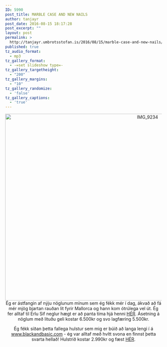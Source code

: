 ```yaml
---
ID: 5990
post_title: MARBLE CASE AND NEW NAILS
author: tanjayr
post_date: 2016-08-15 18:17:28
post_excerpt: ""
layout: post
permalink: >
  http://tanjayr.umbrotsstofan.is/2016/08/15/marble-case-and-new-nails/
published: true
tz_audio_format:
  - mp3
tz_gallery_format:
  - -=set slideshow type=-
tz_gallery_targetheight:
  - "200"
tz_gallery_margins:
  - "10"
tz_gallery_randomize:
  - 'false'
tz_gallery_captions:
  - 'true'
---
```

<p style="text-align: center;"><img class="aligncenter size-large wp-image-5991" src="http://www.tanjayr.com/wp-content/uploads/2016/08/IMG_9234-1024x683.jpg" alt="IMG_9234" width="900" height="600" />Ég er ástfangin af nýju nöglunum mínum sem ég fékk mér í dag, ákvað að fá mér mjög bjartan rauðan lit fyrir Mallorca og hann kom ótrúlega vel út. Ég fer alltaf til Erlu Sif neglur hægt er að panta tíma hjá henni <a href="https://www.facebook.com/erlasifneglur/?fref=ts" target="_blank">HÉR</a>. Ásetning á nöglum með lituðu geli kostar 6.500kr og svo lagfæring 5.500kr.</p>
<p style="text-align: center;">Ég fékk síðan þetta fallega hulstur sem mig er búið að langa lengi í á<a href="http://www.blackandbasic.com" target="_blank"> www.blackandbasic.com</a> - ég var alltaf með hvítt svona en finnst þetta svarta hellað! Hulstrið kostar 2.990kr og fæst <a href="http://www.blackandbasic.com/collections/iphone-hulstur/products/marmara-simahulstur-svart" target="_blank">HÉR</a>.</p>